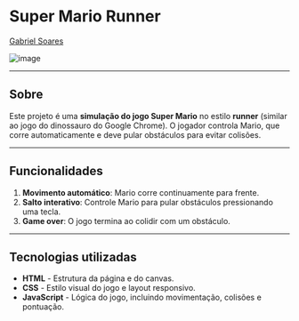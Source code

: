 # Super Mario Runner

[Gabriel Soares](https://www.linkedin.com/in/gabriel-soares-3098782b0/)

![image](https://github.com/user-attachments/assets/4b99abe5-176f-495f-b6c2-f6ab917d03f7)

---

## Sobre
Este projeto é uma **simulação do jogo Super Mario** no estilo **runner** (similar ao jogo do dinossauro do Google Chrome). O jogador controla Mario, que corre automaticamente e deve pular obstáculos para evitar colisões. 

---

## Funcionalidades
1. **Movimento automático**: Mario corre continuamente para frente.
2. **Salto interativo**: Controle Mario para pular obstáculos pressionando uma tecla.
3. **Game over**: O jogo termina ao colidir com um obstáculo.

---

## Tecnologias utilizadas
- **HTML** - Estrutura da página e do canvas.
- **CSS** - Estilo visual do jogo e layout responsivo.
- **JavaScript** - Lógica do jogo, incluindo movimentação, colisões e pontuação.

